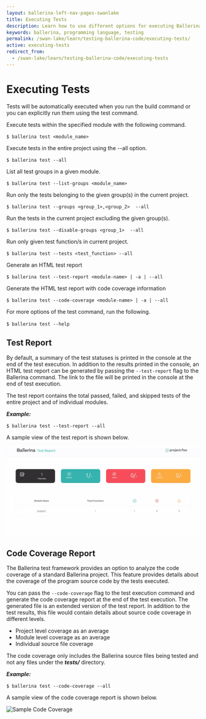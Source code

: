 ```yaml
---
layout: ballerina-left-nav-pages-swanlake
title: Executing Tests
description: Learn how to use different options for executing Ballerina tests.
keywords: ballerina, programming language, testing
permalink: /swan-lake/learn/testing-ballerina-code/executing-tests/
active: executing-tests
redirect_from:
  - /swan-lake/learn/testing-ballerina-code/executing-tests
---
```


# Executing Tests

Tests will be automatically executed when you run the build command or you can explicitly run them using the test command. 

Execute tests within the specified module with the following command.

```
$ ballerina test <module_name>
```

Execute tests in the entire project using the --all option.

```
$ ballerina test --all
```

List all test groups in a given module.

```
$ ballerina test --list-groups <module_name>
```

Run only the tests belonging to the given group(s) in the current project.

```
$ ballerina test --groups <group_1>,<group_2>  --all
```

Run the tests in the current project excluding the given group(s).

```
$ ballerina test --disable-groups <group_1>  --all
```

Run only given test function/s in current project.

```
$ ballerina test --tests <test_function> --all
```

Generate an HTML test report 

```
$ ballerina test --test-report <module-name> | -a | --all
```

Generate the HTML test report with code coverage information

```
$ ballerina test --code-coverage <module-name> | -a | --all
```

For more options of the test command, run the following.

`$ ballerina test --help` 


## Test Report

By default, a summary of the test statuses is printed in the console at the end of the test execution. In addition to the results printed in the console, an HTML test report can be generated by passing the `--test-report` flag to the Ballerina command. The link to the file will be printed in the console at the end of test execution.

The test report contains the total passed, failed, and skipped tests of the entire project and of individual modules.

***Example:***

```
$ ballerina test --test-report --all
```

A sample view of the test report is shown below.

![Sample Test Report](/swan-lake/learn/images/test-report.gif)

## Code Coverage Report

The Ballerina test framework provides an option to analyze the code coverage of a standard Ballerina project. This feature provides details about the coverage of the program source code by the tests executed. 

You can pass the `--code-coverage`  flag to the test execution command and generate the code coverage report  at the end of the test execution. The generated file is an extended version of the test report. In addition to the test results, this file would contain details about source code coverage in different levels.

*   Project level coverage as an average
*   Module level coverage as an  average
*   Individual source file coverage

The code coverage only includes the Ballerina source files being tested and not any files under the **_tests/_** directory.

***Example:***

```
$ ballerina test --code-coverage --all
```

A sample view of the code coverage report is shown below.

![Sample Code Coverage](/swan-lake/learn/images/code-cov.gif)
